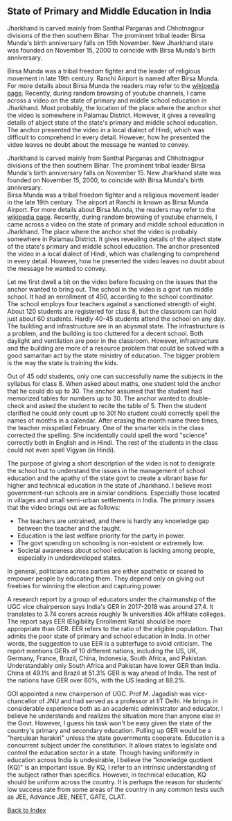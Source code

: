 ## State of Primary and Middle Education in India

Jharkhand is carved mainly from Santhal Parganas and Chhotnagpur divisions of the then southern Bihar. The prominent tribal leader Birsa Munda's 
birth anniversary falls on 15th November. New Jharkhand state was founded on November 15, 2000 to coincide with Birsa Munda's birth anniversary.  

Birsa Munda was a tribal freedom fighter and the leader of religious movement in late 19th century. Ranchi Airport is named after Birsa Munda. 
For more details about Birsa Munda the readers may refer to the [wikipedia page](https://en.wikipedia.org/wiki/Birsa_Munda).
Recently, during random browsing of youtube channels, I came across a video on the state of primary and middle school education in Jharkhand. Most
probably, the location of the place where the anchor shot the video is somewhere in Palamau District. However, it gives a revealing details of
abject state of the state's primary and middle school education. The anchor presented the video in a local dialect of Hindi, which 
was difficult to comprehend in every detail. However, how he presented the video leaves no doubt about the message he 
wanted to convey.


Jharkhand is carved mainly from Santhal Parganas and Chhotnagpur divisions of the then southern Bihar. The prominent tribal leader Birsa Munda's 
birth anniversary falls on November 15. New Jharkhand state was founded on November 15, 2000, to coincide with Birsa Munda's birth anniversary.  
Birsa Munda was a tribal freedom fighter and a religious movement leader in the late 19th century. The airport at Ranchi is known as Birsa Munda Airport. 
For more details about Birsa Munda, the readers may refer to the [wikipedia page](https://en.wikipedia.org/wiki/Birsa_Munda).
Recently, during random browsing of youtube channels, I came across a video on the state of primary and middle school education in Jharkhand. The place where the anchor shot the video is probably somewhere in Palamau District. It gives revealing details of
the abject state of the state's primary and middle school education. The anchor presented the video in a local dialect of Hindi, which 
was challenging to comprehend in every detail. However, how he presented the video leaves no doubt about the message he 
wanted to convey.

Let me first dwell a bit on the video before focusing on the issues that the anchor wanted to bring out. The school in the 
video is a govt run middle school. It had an enrollment of 450, according to the school coordinator. The school employs 
four teachers against a sanctioned strength of eight. About 120 students are registered for class 8, but the classroom can 
hold just about 60 students. Hardly 40-45 students attend the school on any day. The building and infrastructure are in an 
abysmal state. The infrastructure is a problem, and the building is too cluttered for a decent school. Both daylight and 
ventilation are poor in the classroom. However, infrastructure and the building are more of a resource problem that could 
be solved with a good samaritan act by the state ministry of education. The bigger problem is the way the state is training the kids.

Out of 45 odd students, only one can successfully name the subjects in the syllabus for class 8. When asked about maths, 
one student told the anchor that he could do up to 30. The anchor assumed that the student had memorized tables for numbers 
up to 30. The anchor wanted to double-check and asked the student to recite the table of 5. Then the student clarified he 
could only count up to 30! No student could correctly spell the names of months in a calendar. After erasing the month name 
three times, the teacher misspelled February. One of the smarter kids in the class corrected the spelling. She
incidentally could spell the word "science" correctly both in English and in Hindi. The rest of the students in the class could not even spell Vigyan (in Hindi).

The purpose of giving a short description of the video is not to denigrate the school but 
to understand the issues in the management of school education and the apathy of the state govt to create a vibrant base 
for higher and technical education in the state of Jharkhand. I believe most government-run schools are in similar 
conditions. Especially those located in villages and small semi-urban settlements in India. The primary issues that the 
video brings out are as follows:

- The teachers are untrained, and there is hardly any knowledge gap between the teacher and the taught.
- Education is the last welfare priority for the party in power.
- The govt spending on schooling is non-existent or extremely low.
- Societal awareness about school education is lacking among people, especially in underdeveloped states.

In general, politicians across parties are either apathetic or scared to empower people by educating them.
They depend only on giving out freebies for winning the election and capturing power.

A research report by a group of educators under the chairmanship of the UGC vice chairperson says India's GER in 2017-2018 
was around 27.4. It translates to 3.74 corers across roughly 1k universities 40k affiliate colleges. The report says EER 
(Eligibility Enrollment Ratio) should be more appropriate than GER. EER refers to the ratio of the eligible population. 
That admits the poor state of primary and school education in India. In other words, the suggestion to use EER is a 
subterfuge to avoid criticism. The 
report mentions GERs of 10 different nations, including the US, UK, Germany, France, Brazil, China, Indonesia, South Africa, 
and Pakistan. Understandably only South Africa and Pakistan have lower GER than India. China at 49.1% and Brazil at 51.3% 
GER is way ahead of India. The rest of the nations have GER over 60%, with the US leading at 88.2%.

GOI appointed a new chairperson of UGC. Prof M. Jagadish was vice-chancellor of JNU and had served as a professor at IIT 
Delhi. He brings in considerable experience both as an academic administrator and educator. I believe he understands and 
realizes the situation more than anyone else in the Govt. However, I guess his task won't be easy given the state of the country's 
primary and secondary education. Pulling up GER would be a "herculean harakiri" unless the state governments cooperate. Education 
is a concurrent subject under the constitution. It allows states to legislate and control the education sector in a state. Though 
having uniformity in education across India is undesirable, I believe the "knowledge quotient (KQ)" is an important issue. 
By KQ, I refer to an intrinsic understanding of the subject rather than specifics. However, in technical education, KQ 
should be uniform across the country. It is perhaps the reason for students' low success rate from some areas of the country in any 
common tests such as JEE, Advance JEE, NEET, GATE, CLAT. 

[Back to Index](../index.md)
